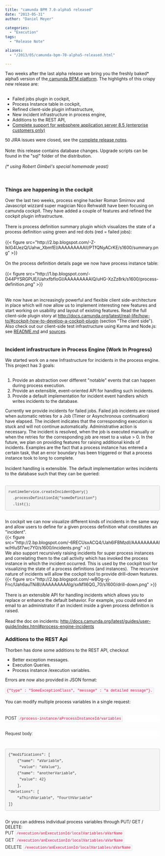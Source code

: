 ```yaml
---
title: "camunda BPM 7.0-alpha5 released"
date: "2013-05-31"
author: "Daniel Meyer"

categories:
  - "Execution"
tags: 
  - "Release Note"

aliases:
  - "/2013/05/camunda-bpm-70-alpha5-released.html"

---
```


<div>
Two weeks after the last alpha release we bring you the freshly baked* alpha5 version of the<a href="http://www.camunda.org/download/"> camunda BPM platform</a>. The highlights of this crispy new release are:<br />
<br />
<ul>
<li>Failed jobs plugin in cockpit,</li>
<li>Process Instance table in cockpit,</li>
<li>Refined client-side plugin infrastructure,</li>
<li>New incident infrastructure in process engine,</li>
<li>Additions to the REST API,</li>
<li><a href="http://docs.camunda.org/guides/installation-guide/was/">Complete support for websphere application server 8.5 (enterprise customers only)</a></li>
</ul>
<div>
<span style="font-family: Arial, FreeSans, Helvetica, sans-serif;"><span style="font-size: 14px; line-height: 18px;">50</span></span> JIRA issues were closed, see the <a href="https://jira.camunda.com/secure/ReleaseNote.jspa?projectId=10230&amp;version=12892">complete release notes</a>.</div>
<div>
<br /></div>
<div>
Note: this release contains database changes. Upgrade scripts can be found in the "sql" folder of the distribution.</div>
<div>
<i><br /></i></div>
<div>
<i>(* using Robert Gimbel's special homemade yeast)</i><br />
<i></i><br />
<a name='more'></a><i><br /></i></div>
<h3>
Things are happening in the cockpit</h3>
<div>
Over the last two weeks, process engine hacker Roman Smirnov and Javascript wizzard super magician Nico Rehwaldt have been focusing on camunda cockpit. They have added a couple of features and refined the cockpit plugin infrastructure.&nbsp;</div>
<div>
<br /></div>
<div>
There is process definition summary plugin which visualizes the state of a process definition using green and red dots (red = failed jobs):</div>
<div>
<br /></div>
{{< figure src="http://2.bp.blogspot.com/-Z-IkIG4UezQ/Uahw_XbmfEI/AAAAAAAAAII/PTfQNyACrKE/s1600/summary.png" >}}
<div>
<br /></div>
<div>
On the process definition details page we now have process instance table:</div>
<div>
<br /></div>
{{< figure src="http://1.bp.blogspot.com/-D44PYSRGPUE/UahxfbfIoGI/AAAAAAAAAIQ/uHG-XzZz8rk/s1600/process-definition.png" >}}
<div>
<br /></div>
<div>
<br /></div>
<div>
We now have an increasingly powerful and flexible client side-architecture in place which will now allow us to implement interesting new features and start working on usability and layout of existing features. Read the full client-side plugin story at&nbsp;<a href="http://docs.camunda.org/latest/real-life/how-to/#cockpit-how-to-develop-a-cockpit-plugin">http://docs.camunda.org/latest/real-life/how-to/#cockpit-how-to-develop-a-cockpit-plugin</a>&nbsp;(section "The client side"). Also check out our client-side test infrastructure using Karma and Node.js: see <a href="https://github.com/camunda/camunda-bpm-platform/blob/master/README.md">README.md</a>&nbsp;and <a href="https://github.com/camunda/camunda-bpm-platform/tree/master/webapps/cockpit/cockpit-webapp/src/test/js">sources</a>.</div>
<div>
<br /></div>
<h3>
Incident infrastructure in Process Engine (Work In Progress)</h3>
<div>
We started work on a new Infrastructure for incidents in the process engine. This project has 3 goals:</div>
<div>
<br />
<ol>
<li>Provide an abstraction over different "notable" events that can happen during process execution.&nbsp;</li>
<li>Provide an extensible, event-oriented API for handling such incidents.</li>
<li>Provide a default implementation for incident event handlers which writes incidents to the database.</li>
</ol>
<div>
Currently we provide incidents for failed jobs. Failed job incidents are raised when automatic retries for a Job (Timer or Asynchronous continuation) have elapsed. The incident indicates that the corresponding execution is stuck and will not continue automatically. Administrative action is necessary. The incident is resolved, when the job is executed manually or when the retries for the corresponding job are reset to a value &gt; 0. In the future, we plan on providing features for raising additional kinds of incidents. Examples are the fact that a process instance has entered a certain task, that an error boundary has been triggered or that a process instance took to long to complete.&nbsp;</div>
<div>
<br /></div>
<div>
Incident handling is extensible. The default implementation writes incidents to the database such that they can be queried:</div>
<div>
<br /></div>
<div>
<pre style="background-color: whitesmoke; border-bottom-left-radius: 4px; border-bottom-right-radius: 4px; border-top-left-radius: 4px; border-top-right-radius: 4px; border: 1px solid rgba(0, 0, 0, 0.14902); color: #333333; font-family: Monaco, Menlo, Consolas, 'Courier New', monospace; font-size: 13px; line-height: 20px; margin-bottom: 10px; padding: 9.5px; white-space: pre-wrap; word-break: break-all; word-wrap: break-word;"><code style="background-color: transparent; border-bottom-left-radius: 3px; border-bottom-right-radius: 3px; border-top-left-radius: 3px; border-top-right-radius: 3px; border: 0px; color: inherit; font-family: Monaco, Menlo, Consolas, 'Courier New', monospace; font-size: 12px; padding: 0px;">runtimeService.createIncidentQuery()
  .processDefinitionId("someDefinition")
  .list();</code></pre>
</div>
<div>
<br /></div>
<div>
In cockpit we can now visualize different kinds of incidents in the same way and allow users to define for a given process definition what constitutes an "incident".</div>
{{< figure src="http://2.bp.blogspot.com/-6RECUsxACQ4/Uah6lFBMzdI/AAAAAAAAAIw/HIuSf7wc7Y0/s1600/incidents.png" >}}
<div>
We also support recursively raising incidents for super process instances and correlating them to the call activity which has invoked the process instance in which the incident occurred. This is used by the cockpit tool for visualizing the state of a process definitions (and instances). &nbsp;The recursive nature of incidents will allow the cockpit tool to provide drill-down features.</div>
{{< figure src="http://2.bp.blogspot.com/-wBOg-yj-Fnc/Uah6auTNi8I/AAAAAAAAAIg/sxM1I6QG_70/s1600/drill-down.png" >}}
<div>
<br /></div>
</div>
<div>
There is an extensible API for handling incidents which allows you to replace or enhance the default behavior. For example, you could send an email to an administrator if an incident inside a given process definition is raised.</div>
<div>
<br /></div>
<div>
Read the doc on incidents:&nbsp;<a href="http://docs.camunda.org/latest/guides/user-guide/index.html#process-engine-incidents">http://docs.camunda.org/latest/guides/user-guide/index.html#process-engine-incidents</a></div>
<h3>
Additions to the REST Api</h3>
<div>
Thorben has done some additions to the REST API, checkout&nbsp;</div>
<div>
<ul>
<li>Better exception messages.</li>
<li>Execution Queries.</li>
<li>Process instance /execution variables.</li>
</ul>
<div>
Errors are now also provided in JSON format:</div>
</div>
<div>
<br /></div>
<div>
<code style="background-color: #f7f7f9; border-bottom-left-radius: 3px; border-bottom-right-radius: 3px; border-top-left-radius: 3px; border-top-right-radius: 3px; border: 1px solid rgb(225, 225, 232); color: #dd1144; font-family: Monaco, Menlo, Consolas, 'Courier New', monospace; font-size: 12px; line-height: 20px; padding: 2px 4px; white-space: nowrap;">{"type" : "SomeExceptionClass", "message" : "a detailed message"}.</code></div>
<div>
<br /></div>
<div>
You can modify multiple process variables in a single request:</div>
<div>
<br /></div>
<div>
<span class="ng-scope" style="background-color: white; color: #333333; font-family: 'Helvetica Neue', Helvetica, Arial, sans-serif; font-size: 14px; line-height: 20px;"></span><br />
<div class="ng-scope" style="background-color: white; color: #333333; font-family: 'Helvetica Neue', Helvetica, Arial, sans-serif; font-size: 14px; line-height: 20px; margin-bottom: 10px;">
POST&nbsp;<code style="background-color: #f7f7f9; border-bottom-left-radius: 3px; border-bottom-right-radius: 3px; border-top-left-radius: 3px; border-top-right-radius: 3px; border: 1px solid rgb(225, 225, 232); color: #dd1144; font-family: Monaco, Menlo, Consolas, 'Courier New', monospace; font-size: 12px; padding: 2px 4px; white-space: nowrap;">/process-instance/aProcessInstanceId/variables</code></div>
<span class="ng-scope" style="background-color: white; color: #333333; font-family: 'Helvetica Neue', Helvetica, Arial, sans-serif; font-size: 14px; line-height: 20px;"></span><br />
<div class="ng-scope" style="background-color: white; color: #333333; font-family: 'Helvetica Neue', Helvetica, Arial, sans-serif; font-size: 14px; line-height: 20px; margin-bottom: 10px;">
Request body:</div>
<span class="ng-scope" style="background-color: white; color: #333333; font-family: 'Helvetica Neue', Helvetica, Arial, sans-serif; font-size: 14px; line-height: 20px;"></span><br />
<pre class="ng-scope" style="background-color: whitesmoke; border-bottom-left-radius: 4px; border-bottom-right-radius: 4px; border-top-left-radius: 4px; border-top-right-radius: 4px; border: 1px solid rgba(0, 0, 0, 0.14902); color: #333333; font-family: Monaco, Menlo, Consolas, 'Courier New', monospace; font-size: 13px; line-height: 20px; margin-bottom: 10px; padding: 9.5px; white-space: pre-wrap; word-break: break-all; word-wrap: break-word;"><code style="background-color: transparent; border-bottom-left-radius: 3px; border-bottom-right-radius: 3px; border-top-left-radius: 3px; border-top-right-radius: 3px; border: 0px; color: inherit; font-family: Monaco, Menlo, Consolas, 'Courier New', monospace; font-size: 12px; padding: 0px;">{"modifications": [
    {"name": "aVariable",
     "value": "aValue"},
    {"name": "anotherVariable",
     "value": 42}
    ],
"deletions": [
    "aThirdVariable", "FourthVariable"
]}</code></pre>
</div>
<div>
<br /></div>
<div>
Or you can address individual process variables through PUT/ GET / DELETE:</div>
<div>
<span style="background-color: white; color: #333333; font-family: 'Helvetica Neue', Helvetica, Arial, sans-serif; font-size: 14px; line-height: 20px;">PUT&nbsp;</span><code style="background-color: #f7f7f9; border-bottom-left-radius: 3px; border-bottom-right-radius: 3px; border-top-left-radius: 3px; border-top-right-radius: 3px; border: 1px solid rgb(225, 225, 232); color: #dd1144; font-family: Monaco, Menlo, Consolas, 'Courier New', monospace; font-size: 12px; line-height: 20px; padding: 2px 4px; white-space: nowrap;">/execution/anExecutionId/localVariables/aVarName</code></div>
<div>
<span style="background-color: white; color: #333333; font-family: 'Helvetica Neue', Helvetica, Arial, sans-serif; font-size: 14px; line-height: 20px;">GET&nbsp;</span><code style="background-color: #f7f7f9; border-bottom-left-radius: 3px; border-bottom-right-radius: 3px; border-top-left-radius: 3px; border-top-right-radius: 3px; border: 1px solid rgb(225, 225, 232); color: #dd1144; font-family: Monaco, Menlo, Consolas, 'Courier New', monospace; font-size: 12px; line-height: 20px; padding: 2px 4px; white-space: nowrap;">/execution/anExecutionId/localVariables/aVarName</code></div>
<div>
<span style="background-color: white; color: #333333; font-family: 'Helvetica Neue', Helvetica, Arial, sans-serif; font-size: 14px; line-height: 20px;">DELETE&nbsp;</span><code style="background-color: #f7f7f9; border-bottom-left-radius: 3px; border-bottom-right-radius: 3px; border-top-left-radius: 3px; border-top-right-radius: 3px; border: 1px solid rgb(225, 225, 232); color: #dd1144; font-family: Monaco, Menlo, Consolas, 'Courier New', monospace; font-size: 12px; line-height: 20px; padding: 2px 4px; white-space: nowrap;">/execution/anExecutionId/localVariables/aVarName</code></div>
<div>
<br /></div>
<div>
<br /></div>
<div>
<br /></div>
</div>